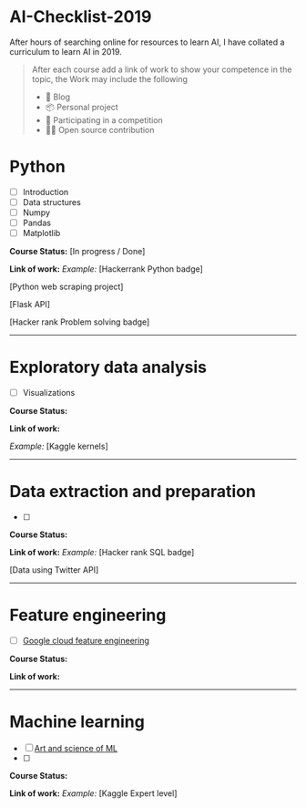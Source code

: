 # AI-Checklist-2019

After hours of searching online for resources to learn AI, I have collated a curriculum to learn AI in 2019. 

> After each course add a link of work to show your competence in the topic, the Work may include the following
>
> - 📑 Blog 
> - 📦 Personal project
> - 🐇 Participating in a competition
> - 👨‍💻 Open source contribution

# Python 
- [ ] Introduction
- [ ] Data structures
- [ ] Numpy
- [ ] Pandas
- [ ] Matplotlib

**Course Status:** [In progress / Done]

**Link of work:**
*Example:* [Hackerrank Python badge]

[Python web scraping project]

[Flask API] 

[Hacker rank Problem solving badge] 

---
# Exploratory data analysis 

- [ ] Visualizations

**Course Status:**

**Link of work:**

*Example:* [Kaggle kernels]

---
# Data extraction and preparation

- [ ] 

**Course Status:**

**Link of work:**
*Example:* [Hacker rank SQL badge]

[Data using Twitter API]

---
# Feature engineering 

- [ ] [Google cloud feature engineering](https://www.coursera.org/learn/feature-engineering)

**Course Status:**

**Link of work:**

---
# Machine learning 

- [ ] [Art and science of ML](https://www.coursera.org/learn/art-science-ml)
- [ ] 

**Course Status:**

**Link of work:**
*Example:* [Kaggle Expert level]
